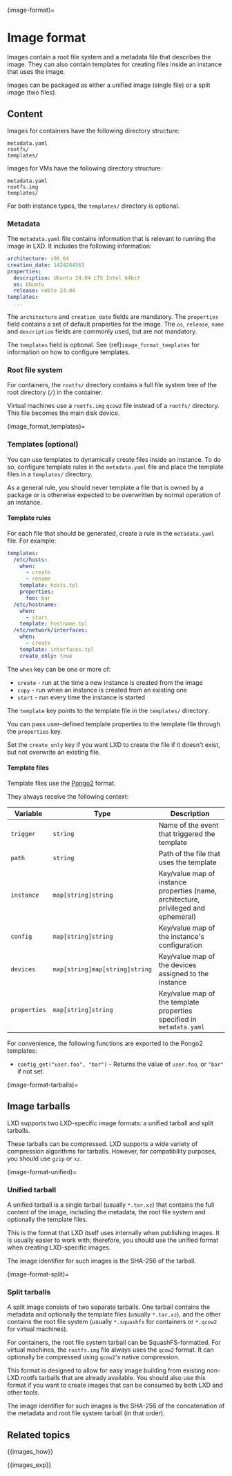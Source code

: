(image-format)=
# Image format

Images contain a root file system and a metadata file that describes the image.
They can also contain templates for creating files inside an instance that uses the image.

Images can be packaged as either a unified image (single file) or a split image (two files).

## Content

Images for containers have the following directory structure:

```
metadata.yaml
rootfs/
templates/
```

Images for VMs have the following directory structure:

```
metadata.yaml
rootfs.img
templates/
```

For both instance types, the `templates/` directory is optional.

### Metadata

The `metadata.yaml` file contains information that is relevant to running the image in LXD.
It includes the following information:

```yaml
architecture: x86_64
creation_date: 1424284563
properties:
  description: Ubuntu 24.04 LTS Intel 64bit
  os: Ubuntu
  release: noble 24.04
templates:
  ...
```

The `architecture` and `creation_date` fields are mandatory.
The `properties` field contains a set of default properties for the image.
The `os`, `release`, `name` and `description` fields are commonly used, but are not mandatory.

The `templates` field is optional.
See {ref}`image_format_templates` for information on how to configure templates.

### Root file system

For containers, the `rootfs/` directory contains a full file system tree of the root directory (`/`) in the container.

Virtual machines use a `rootfs.img` `qcow2` file instead of a `rootfs/` directory.
This file becomes the main disk device.

(image_format_templates)=
### Templates (optional)

You can use templates to dynamically create files inside an instance.
To do so, configure template rules in the `metadata.yaml` file and place the template files in a `templates/` directory.

As a general rule, you should never template a file that is owned by a package or is otherwise expected to be overwritten by normal operation of an instance.

#### Template rules

For each file that should be generated, create a rule in the `metadata.yaml` file.
For example:

```yaml
templates:
  /etc/hosts:
    when:
      - create
      - rename
    template: hosts.tpl
    properties:
      foo: bar
  /etc/hostname:
    when:
      - start
    template: hostname.tpl
  /etc/network/interfaces:
    when:
      - create
    template: interfaces.tpl
    create_only: true
```

The `when` key can be one or more of:

- `create` - run at the time a new instance is created from the image
- `copy` - run when an instance is created from an existing one
- `start` - run every time the instance is started

The `template` key points to the template file in the `templates/` directory.

You can pass user-defined template properties to the template file through the `properties` key.

Set the `create_only` key if you want LXD to create the file if it doesn't exist, but not overwrite an existing file.

#### Template files

Template files use the [Pongo2](https://www.schlachter.tech/solutions/pongo2-template-engine/) format.

They always receive the following context:

| Variable     | Type                           | Description                                                                         |
|--------------|--------------------------------|-------------------------------------------------------------------------------------|
| `trigger`    | `string`                       | Name of the event that triggered the template                                       |
| `path`       | `string`                       | Path of the file that uses the template                                             |
| `instance`   | `map[string]string`            | Key/value map of instance properties (name, architecture, privileged and ephemeral) |
| `config`     | `map[string]string`            | Key/value map of the instance's configuration                                       |
| `devices`    | `map[string]map[string]string` | Key/value map of the devices assigned to the instance                               |
| `properties` | `map[string]string`            | Key/value map of the template properties specified in `metadata.yaml`               |

For convenience, the following functions are exported to the Pongo2 templates:

- `config_get("user.foo", "bar")` - Returns the value of `user.foo`, or `"bar"` if not set.

(image-format-tarballs)=
## Image tarballs

LXD supports two LXD-specific image formats: a unified tarball and split tarballs.

These tarballs can be compressed.
LXD supports a wide variety of compression algorithms for tarballs.
However, for compatibility purposes, you should use `gzip` or `xz`.

(image-format-unified)=
### Unified tarball

A unified tarball is a single tarball (usually `*.tar.xz`) that contains the full content of the image, including the metadata, the root file system and optionally the template files.

This is the format that LXD itself uses internally when publishing images.
It is usually easier to work with; therefore, you should use the unified format when creating LXD-specific images.

The image identifier for such images is the SHA-256 of the tarball.

(image-format-split)=
### Split tarballs

A split image consists of two separate tarballs.
One tarball contains the metadata and optionally the template files (usually `*.tar.xz`), and the other contains the root file system (usually `*.squashfs` for containers or `*.qcow2` for virtual machines).

For containers, the root file system tarball can be SquashFS-formatted.
For virtual machines, the `rootfs.img` file always uses the `qcow2` format.
It can optionally be compressed using `qcow2`'s native compression.

This format is designed to allow for easy image building from existing non-LXD rootfs tarballs that are already available.
You should also use this format if you want to create images that can be consumed by both LXD and other tools.

The image identifier for such images is the SHA-256 of the concatenation of the metadata and root file system tarball (in that order).

## Related topics

{{images_how}}

{{images_exp}}
